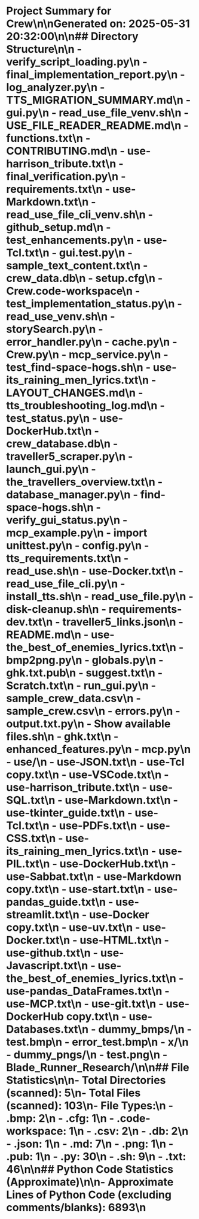 # Project Summary for Crew\n\nGenerated on: 2025-05-31 20:32:00\n\n## Directory Structure\n\n  - verify_script_loading.py\n  - final_implementation_report.py\n  - log_analyzer.py\n  - TTS_MIGRATION_SUMMARY.md\n  - gui.py\n  - read_use_file_venv.sh\n  - USE_FILE_READER_README.md\n  - functions.txt\n  - CONTRIBUTING.md\n  - use-harrison_tribute.txt\n  - final_verification.py\n  - requirements.txt\n  - use-Markdown.txt\n  - read_use_file_cli_venv.sh\n  - github_setup.md\n  - test_enhancements.py\n  - use-Tcl.txt\n  - gui.test.py\n  - sample_text_content.txt\n  - crew_data.db\n  - setup.cfg\n  - Crew.code-workspace\n  - test_implementation_status.py\n  - read_use_venv.sh\n  - storySearch.py\n  - error_handler.py\n  - cache.py\n  - Crew.py\n  - mcp_service.py\n  - test_find-space-hogs.sh\n  - use-its_raining_men_lyrics.txt\n  - LAYOUT_CHANGES.md\n  - tts_troubleshooting_log.md\n  - test_status.py\n  - use-DockerHub.txt\n  - crew_database.db\n  - traveller5_scraper.py\n  - launch_gui.py\n  - the_travellers_overview.txt\n  - database_manager.py\n  - find-space-hogs.sh\n  - verify_gui_status.py\n  - mcp_example.py\n  - import unittest.py\n  - config.py\n  - tts_requirements.txt\n  - read_use.sh\n  - use-Docker.txt\n  - read_use_file_cli.py\n  - install_tts.sh\n  - read_use_file.py\n  - disk-cleanup.sh\n  - requirements-dev.txt\n  - traveller5_links.json\n  - README.md\n  - use-the_best_of_enemies_lyrics.txt\n  - bmp2png.py\n  - globals.py\n  - ghk.txt.pub\n  - suggest.txt\n  - Scratch.txt\n  - run_gui.py\n  - sample_crew_data.csv\n  - sample_crew.csv\n  - errors.py\n  - output.txt.py\n  - Show available files.sh\n  - ghk.txt\n  - enhanced_features.py\n  - mcp.py\n  - use/\n    - use-JSON.txt\n    - use-Tcl copy.txt\n    - use-VSCode.txt\n    - use-harrison_tribute.txt\n    - use-SQL.txt\n    - use-Markdown.txt\n    - use-tkinter_guide.txt\n    - use-Tcl.txt\n    - use-PDFs.txt\n    - use-CSS.txt\n    - use-its_raining_men_lyrics.txt\n    - use-PIL.txt\n    - use-DockerHub.txt\n    - use-Sabbat.txt\n    - use-Markdown copy.txt\n    - use-start.txt\n    - use-pandas_guide.txt\n    - use-streamlit.txt\n    - use-Docker copy.txt\n    - use-uv.txt\n    - use-Docker.txt\n    - use-HTML.txt\n    - use-github.txt\n    - use-Javascript.txt\n    - use-the_best_of_enemies_lyrics.txt\n    - use-pandas_DataFrames.txt\n    - use-MCP.txt\n    - use-git.txt\n    - use-DockerHub copy.txt\n    - use-Databases.txt\n  - dummy_bmps/\n    - test.bmp\n    - error_test.bmp\n  - x/\n  - dummy_pngs/\n    - test.png\n  - Blade_Runner_Research/\n\n## File Statistics\n\n- Total Directories (scanned): 5\n- Total Files (scanned): 103\n- File Types:\n  - .bmp: 2\n  - .cfg: 1\n  - .code-workspace: 1\n  - .csv: 2\n  - .db: 2\n  - .json: 1\n  - .md: 7\n  - .png: 1\n  - .pub: 1\n  - .py: 30\n  - .sh: 9\n  - .txt: 46\n\n## Python Code Statistics (Approximate)\n\n- Approximate Lines of Python Code (excluding comments/blanks): 6893\n